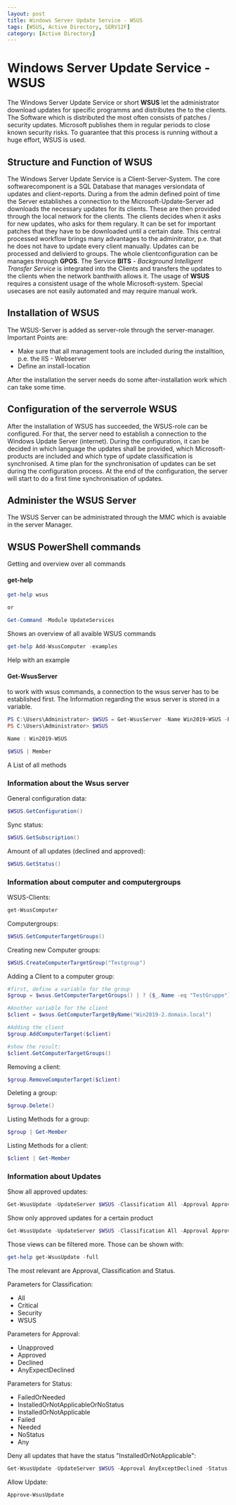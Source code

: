 ```yaml
---
layout: post
title: Windows Server Update Service - WSUS
tags: [WSUS, Active Directory, SERV12F]
category: [Active Directory]
---
```


# Windows Server Update Service - WSUS

The Windows Server Update Service or short **WSUS** let the administrator download updates for specific programms and distributes the to the clients.
The Software which is distributed the most often consists of patches / security updates. Microsoft publishes them in regular periods to close known security risks.
To guarantee that this process is running without a huge effort, WSUS is used.

## Structure and Function of WSUS

The Windows Server Update Service is a Client-Server-System. The core softwarecomponent is a SQL Database that manages versiondata of updates and client-reports.
During a from the admin defined point of time the Server establishes a connection to the Microsoft-Update-Server ad downloads the necessary updates for its clients.
These are then provided through the local network for the clients. The clients decides when it asks for new updates, who asks for them regulary.
It can be set for important patches that they have to be downloaded until a certain date.
This central processed workflow brings many advantages to the adminitrator, p.e. that he does not have to update every client manually.
Updates can be processed and delivierd to groups. The whole clientconfiguration can be manages through **GPOS**.
The Service **BITS** - *Background Intelligent Transfer Service* is integrated into the Clients and transfers the updates to the clients when the network banthwith allows it. 
The usage of **WSUS** requires a consistent usage of the whole Microsoft-system. Special usecases are not easily automated and may require manual work.

## Installation of WSUS

The WSUS-Server is added as server-role through the server-manager.
Important Points are:

- Make sure that all management tools are included during the installtion, p.e. the IIS - Webserver
- Define an install-location

After the installation the server needs do some after-installation work which can take some time.

## Configuration of the serverrole WSUS

After the installation of WSUS has succeeded, the WSUS-role can be configured.
For that, the server need to establish a connection to the Windows Update Server (internet).
During the configuration, it can be decided in which language the updates shall be provided, which Microsoft-products are included and which type of update classification is synchronised.
A time plan for the synchronisation of updates can be set during the configuration process.
At the end of the configuration, the server will start to do a first time synchronisation of updates.

## Administer the WSUS Server

The WSUS Server can be administrated through the MMC which is avaiable in the server Manager.


## WSUS PowerShell commands

Getting and overview over all commands

#### get-help

```powershell
get-help wsus

or

Get-Command -Module UpdateServices
```
Shows an overview of all avaible WSUS commands

```powershell
get-help Add-WsusComputer -examples
```

Help with an example

#### Get-WsusServer

to work with wsus commands, a connection to the wsus server has to be established first.
The Information regarding the wsus server is stored in a variable.

```powershell
PS C:\Users\Administrator> $WSUS = Get-WsusServer -Name Win2019-WSUS -PortNumber 8530
PS C:\Users\Administrator> $WSUS

Name : Win2019-WSUS

```

```powershell
$WSUS | Member
```
A List of all methods

### Information about the Wsus server

General configuration data:

```powershell
$WSUS.GetConfiguration()
```

Sync status:

```powershell
$WSUS.GetSubscription()
```

Amount of all updates (declined and approved):

```powershell
$WSUS.GetStatus()
```

### Information about computer and computergroups

WSUS-Clients:

```powershell
get-WsusComputer
```

Computergroups:

```powershell
$WSUS.GetComputerTargetGroups()
```

Creating new Computer groups:
```powershell
$WSUS.CreateComputerTargetGroup("Testgroup")
```

Adding a Client to a computer group:

```powershell
#first, define a variable for the group
$group = $wsus.GetComputerTargetGroups() | ? {$_.Name -eq "TestGruppe"}

#Another variable for the client
$client = $wsus.GetComputerTargetByName("Win2019-2.domain.local")

#Adding the client
$group.AddComputerTarget($client)

#show the result:
$client.GetComputerTargetGroups()
```

Removing a client:

```powershell
$group.RemoveComputerTarget($client)
```

Deleting a group:

```powershell
$group.Delete()
```

Listing Methods for a group:

```powershell
$group | Get-Member
```
Listing Methods for a client:

```powershell
$client | Get-Member
```

### Information about Updates

Show all approved updates:

```powershell
Get-WsusUpdate -UpdateServer $WSUS -Classification All -Approval Approved -Status Any
```

Show only approved updates for a certain product

```powershell
Get-WsusUpdate -UpdateServer $WSUS -Classification All -Approval Approved -Status Any | ? Products -like "Windows Server 2019"
```

Those views can be filtered more. Those can be shown with:

```powershell
get-help get-WsusUpdate -full
```

The most relevant are Approval, Classification and Status.

Parameters for Classification:
- All
- Critical
- Security
- WSUS

Parameters for Approval:

- Unapproved
- Approved
- Declined
- AnyExpectDeclined

Parameters for Status:

- FailedOrNeeded
- InstalledOrNotApplicableOrNoStatus
- InstalledOrNotApplicable
- Failed
- Needed
- NoStatus
- Any

Deny all updates that have the status "InstalledOrNotApplicable":

```powershell
Get-WsusUpdate -UpdateServer $WSUS -Approval AnyExceptDeclined -Status InstalledOrNotApplicable | ? Products -like "Windows Server 2019" | Deny-WsusUpdate
```

Allow Update:

```powershell
Approve-WsusUpdate
```